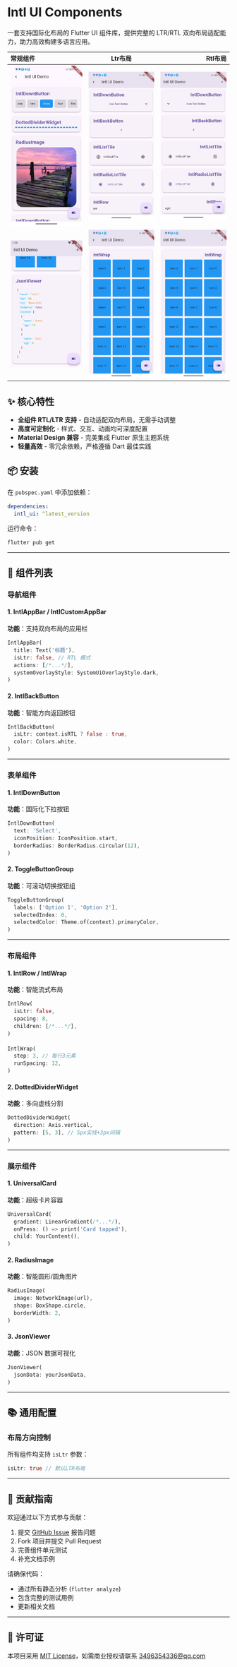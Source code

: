 # Intl UI Components

一套支持国际化布局的 Flutter UI 组件库，提供完整的 LTR/RTL 双向布局适配能力，助力高效构建多语言应用。

| 常规组件                                      |                     Ltr布局                     |                                         Rtl布局 |
|:------------------------------------------|:---------------------------------------------:|----------------------------------------------:|
| ![常规组建](doc/images/generalComponents.jpg) | ![常规组建](doc/images/generalComponents-ltr.jpg) | ![常规组建](doc/images/generalComponents-rtl.jpg) |
| ![常规组建](doc/images/JsonViewer.png)        |     ![常规组建](doc/images/IntlWrap-ltr.jpg)      |          ![常规组建](doc/images/IntlWrap-rtl.jpg) |


## ✨ 核心特性

- **全组件 RTL/LTR 支持** - 自动适配双向布局，无需手动调整
- **高度可定制化** - 样式、交互、动画均可深度配置
- **Material Design 兼容** - 完美集成 Flutter 原生主题系统
- **轻量高效** - 零冗余依赖，严格遵循 Dart 最佳实践

## 📦 安装

在 `pubspec.yaml` 中添加依赖：

```yaml
dependencies:
  intl_ui: ^latest_version
```

运行命令：
```bash
flutter pub get
```

---

## 🧩 组件列表

### 导航组件

#### 1. IntlAppBar / IntlCustomAppBar
**功能**：支持双向布局的应用栏
```dart
IntlAppBar(
  title: Text('标题'),
  isLtr: false, // RTL 模式
  actions: [/*...*/],
  systemOverlayStyle: SystemUiOverlayStyle.dark,
)
```

#### 2. IntlBackButton
**功能**：智能方向返回按钮
```dart
IntlBackButton(
  isLtr: context.isRTL ? false : true,
  color: Colors.white,
)
```

---

### 表单组件

#### 1. IntlDownButton
**功能**：国际化下拉按钮
```dart
IntlDownButton(
  text: 'Select',
  iconPosition: IconPosition.start,
  borderRadius: BorderRadius.circular(12),
)
```

#### 2. ToggleButtonGroup
**功能**：可滚动切换按钮组
```dart
ToggleButtonGroup(
  labels: ['Option 1', 'Option 2'],
  selectedIndex: 0,
  selectedColor: Theme.of(context).primaryColor,
)
```

---

### 布局组件

#### 1. IntlRow / IntlWrap
**功能**：智能流式布局
```dart
IntlRow(
  isLtr: false,
  spacing: 8,
  children: [/*...*/],
)

IntlWrap(
  step: 3, // 每行3元素
  runSpacing: 12,
)
```

#### 2. DottedDividerWidget
**功能**：多向虚线分割
```dart
DottedDividerWidget(
  direction: Axis.vertical,
  pattern: [5, 3], // 5px实线+3px间隔
)
```

---

### 展示组件

#### 1. UniversalCard
**功能**：超级卡片容器
```dart
UniversalCard(
  gradient: LinearGradient(/*...*/),
  onPress: () => print('Card tapped'),
  child: YourContent(),
)
```

#### 2. RadiusImage
**功能**：智能圆形/圆角图片
```dart
RadiusImage(
  image: NetworkImage(url),
  shape: BoxShape.circle,
  borderWidth: 2,
)
```

#### 3. JsonViewer
**功能**：JSON 数据可视化
```dart
JsonViewer(
  jsonData: yourJsonData,
)
```

---

## 📚 通用配置

### 布局方向控制
所有组件均支持 `isLtr` 参数：
```dart
isLtr: true // 默认LTR布局
```

---

## 🤝 贡献指南

欢迎通过以下方式参与贡献：
1. 提交 [GitHub Issue](https://github.com/yourrepo/issues) 报告问题
2. Fork 项目并提交 Pull Request
3. 完善组件单元测试
4. 补充文档示例

请确保代码：
- 通过所有静态分析 (`flutter analyze`)
- 包含完整的测试用例
- 更新相关文档

---

## 📜 许可证

本项目采用 [MIT License](LICENSE)，如需商业授权请联系 3496354336@qq.com
